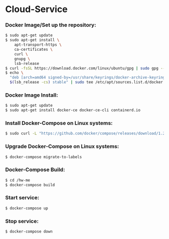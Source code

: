 # Cloud-Service

### Docker Image/Set up the repository:
```sh
$ sudo apt-get update
$ sudo apt-get install \
    apt-transport-https \
    ca-certificates \
    curl \
    gnupg \
    lsb-release
$ curl -fsSL https://download.docker.com/linux/ubuntu/gpg | sudo gpg --dearmor -o /usr/share/keyrings/docker-archive-keyring.gpg
$ echo \
  "deb [arch=amd64 signed-by=/usr/share/keyrings/docker-archive-keyring.gpg] https://download.docker.com/linux/ubuntu \
  $(lsb_release -cs) stable" | sudo tee /etc/apt/sources.list.d/docker.list > /dev/null
```

### Docker Image Install:
```sh
$ sudo apt-get update
$ sudo apt-get install docker-ce docker-ce-cli containerd.io
```

### Install Docker-Compose on Linux systems:
```sh
$ sudo curl -L "https://github.com/docker/compose/releases/download/1.29.2/docker-compose-$(uname -s)-$(uname -m)" -o /usr/local/bin/docker-compose
```

### Upgrade Docker-Compose on Linux systems:
```sh
$ docker-compose migrate-to-labels
```

### Docker-Compose Build:
```sh
$ cd /hw-me
$ docker-compose build
```

### Start service:
```sh
$ docker-compose up
```

### Stop service:
```sh
$ docker-compose down
```
